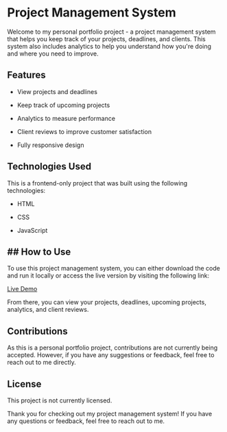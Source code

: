 # Project Management System

Welcome to my personal portfolio project - a project management system that helps you keep track of your projects, deadlines, and clients. This system also includes analytics to help you understand how you're doing and where you need to improve. 

## Features

- View projects and deadlines

- Keep track of upcoming projects

- Analytics to measure performance

- Client reviews to improve customer satisfaction

- Fully responsive design

## Technologies Used

This is a frontend-only project that was built using the following technologies:

- HTML

- CSS

- JavaScript

## ## How to Use

To use this project management system, you can either download the code and run it locally or access the live version by visiting the following link:

[Live Demo](https://timi-project-management-ui.netlify.app/)

From there, you can view your projects, deadlines, upcoming projects, analytics, and client reviews.


## Contributions

As this is a personal portfolio project, contributions are not currently being accepted. However, if you have any suggestions or feedback, feel free to reach out to me directly.

## License

This project is not currently licensed.

Thank you for checking out my project management system! If you have any questions or feedback, feel free to reach out to me.



